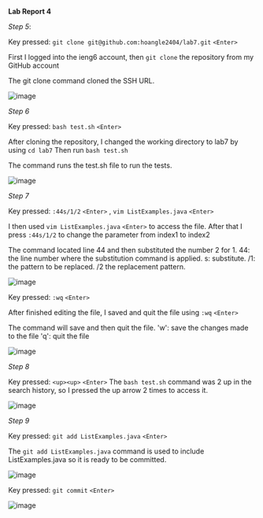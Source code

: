 **Lab Report 4**

*Step 5*:

Key pressed: `git clone git@github.com:hoangle2404/lab7.git` `<Enter>`

First I logged into the ieng6 account, then `git clone` the repository from my GitHub account

The git clone command cloned the SSH URL.

![image](https://github.com/hoangle2404/cse15l-lab-reports/assets/146885173/089dca3f-7165-4b8f-972c-f04d13f3c9c4)

*Step 6*

Key pressed: `bash test.sh` `<Enter>`

After cloning the repository, I changed the working directory to lab7 by using `cd lab7`
Then run `bash test.sh`

The command runs the test.sh file to run the tests.

![image](https://github.com/hoangle2404/cse15l-lab-reports/assets/146885173/327e7490-8e88-4fb7-9756-86345acdb308)

*Step 7*

Key pressed: `:44s/1/2` `<Enter>`  , `vim ListExamples.java` `<Enter>`

I then used `vim ListExamples.java` `<Enter>` to access the file. 
After that I press `:44s/1/2` to change the parameter from index1 to index2

The command located line 44 and then substituted the number 2 for 1.
44: the line number where the substitution command is applied. s: substitute. /1: the pattern to be replaced. /2 the replacement pattern.

![image](https://github.com/hoangle2404/cse15l-lab-reports/assets/146885173/6d847690-c188-4ce1-ae22-424c00f8a8a2)


Key pressed: `:wq` `<Enter>`

After finished editing the file, I saved and quit the file using `:wq` `<Enter>`

The command will save and then quit the file. 
'w': save the changes made to the file
'q': quit the file

![image](https://github.com/hoangle2404/cse15l-lab-reports/assets/146885173/b8737e17-1eab-4278-b726-8b3947ebfbca)


*Step 8*

Key pressed: `<up><up>` `<Enter>`
The `bash test.sh` command was 2 up in the search history, so I pressed the up arrow 2 times to access it. 

![image](https://github.com/hoangle2404/cse15l-lab-reports/assets/146885173/d325a92e-f6c3-4e6d-9f1e-268cf534a61a)

*Step 9*

Key pressed: `git add ListExamples.java` `<Enter>`  

The `git add ListExamples.java` command is used to include ListExamples.java so it is ready to be committed. 

![image](https://github.com/hoangle2404/cse15l-lab-reports/assets/146885173/78fae7ef-e0e1-4f8a-aa4d-06b596827920)


Key pressed: `git commit` `<Enter>` 

![image](https://github.com/hoangle2404/cse15l-lab-reports/assets/146885173/9235572d-dfae-40e4-b0da-e17a79e92600)

